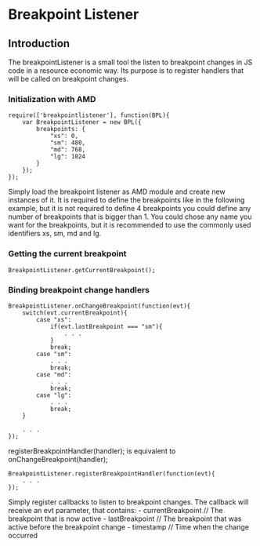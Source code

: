 Breakpoint Listener
===================

Introduction
------------

The breakpointListener is a small tool the listen to breakpoint changes in JS code in a resource economic way. Its 
purpose is to register handlers that will be called on breakpoint changes.

### Initialization with AMD

	require(['breakpointlistener'], function(BPL){
		var BreakpointListener = new BPL({
			breakpoints: {
				"xs": 0,
				"sm": 480,
				"md": 768,
				"lg": 1024
			}
		});
	});
	
Simply load the breakpoint listener as AMD module and create new instances of it. It is required to define the 
breakpoints like in the following example, but it is not required to define 4 breakpoints you could define any number of 
breakpoints that is bigger than 1. You could chose any name you want for the breakpoints, but it is recommended to use
the commonly used identifiers xs, sm, md and lg.

### Getting the current breakpoint
	
	BreakpointListener.getCurrentBreakpoint();


### Binding breakpoint change handlers

	BreakpointListener.onChangeBreakpoint(function(evt){
		switch(evt.currentBreakpoint){
			case "xs":
				if(evt.lastBreakpoint === "sm"){
					. . .
				}
				break;
			case "sm":
				. . .
				break;
			case "md":
				. . .
				break;
			case "lg":
				. . .
				break;
		}
		
		. . .
	});

registerBreakpointHandler(handler); is equivalent to onChangeBreakpoint(handler);

	BreakpointListener.registerBreakpointHandler(function(evt){
		. . .
	});

Simply register callbacks to listen to breakpoint changes. The callback will receive an evt parameter, that contains:
	- currentBreakpoint	// The breakpoint that is now active
	- lastBreakpoint	// The breakpoint that was active before the breakpoint change
	- timestamp			// Time when the change occurred
	